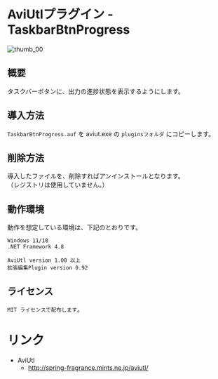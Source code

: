 ﻿# AviUtlプラグイン - TaskbarBtnProgress
![thumb_00](https://github.com/namarium/AviUtl_TaskbarBtnProgress/assets/12238431/76268390-7a45-4562-8827-06020954a7b9)

## 概要
タスクバーボタンに、出力の進捗状態を表示するようにします。

## 導入方法
`TaskbarBtnProgress.auf` を aviut.exe の `pluginsフォルダ` にコピーします。

## 削除方法
導入したファイルを、削除すればアンインストールとなります。  
（レジストリは使用していません。）

## 動作環境
動作を想定している環境は、下記のとおりです。
```
Windows 11/10
.NET Framework 4.8

AviUtl version 1.00 以上
拡張編集Plugin version 0.92
```

## ライセンス
`MIT ライセンスで配布します`。  

# リンク
- AviUtl
    - http://spring-fragrance.mints.ne.jp/aviutl/
